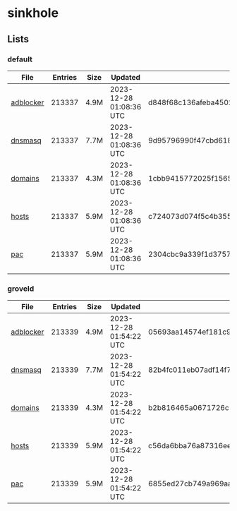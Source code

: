 # sinkhole

## Lists

### default

|File|Entries|Size|Updated|Hash|
|-|-|-|-|-|
|[adblocker](https://raw.githubusercontent.com/groveld/sinkhole/lists/default/adblocker.txt)|213337|4.9M|2023-12-28 01:08:36 UTC|d848f68c136afeba4502bda02d2402b08193264669f11cdd4a8257586db675be|
|[dnsmasq](https://raw.githubusercontent.com/groveld/sinkhole/lists/default/dnsmasq.txt)|213337|7.7M|2023-12-28 01:08:36 UTC|9d95796990f47cbd6181243b03ba9075361627616029991e63c638dc3cb1267a|
|[domains](https://raw.githubusercontent.com/groveld/sinkhole/lists/default/domains.txt)|213337|4.3M|2023-12-28 01:08:36 UTC|1cbb9415772025f1565e2c8722d61b8a562fde56eb5e389adae25abc5dbefa09|
|[hosts](https://raw.githubusercontent.com/groveld/sinkhole/lists/default/hosts.txt)|213337|5.9M|2023-12-28 01:08:36 UTC|c724073d074f5c4b355bea70ccd32f3259196291b73bca884f4709347fa175fb|
|[pac](https://raw.githubusercontent.com/groveld/sinkhole/lists/default/pac.txt)|213337|5.9M|2023-12-28 01:08:36 UTC|2304cbc9a339f1d3757fa567d88bd76d7b748ef0fb8c15e0588f84e7c3142c38|

### groveld

|File|Entries|Size|Updated|Hash|
|-|-|-|-|-|
|[adblocker](https://raw.githubusercontent.com/groveld/sinkhole/lists/groveld/adblocker.txt)|213339|4.9M|2023-12-28 01:54:22 UTC|05693aa14574ef181c96fbe41a886aa5a737753c5deff9220ebe0c59ff36cf34|
|[dnsmasq](https://raw.githubusercontent.com/groveld/sinkhole/lists/groveld/dnsmasq.txt)|213339|7.7M|2023-12-28 01:54:22 UTC|82b4fc011eb07adf14f7d20d7a8aa7081072eeeafac2d66efe357e95f8df508b|
|[domains](https://raw.githubusercontent.com/groveld/sinkhole/lists/groveld/domains.txt)|213339|4.3M|2023-12-28 01:54:22 UTC|b2b816465a0671726c72f6d0a86e8e2a1cb8c6827b0a9bb713c2a6bb3392d1f6|
|[hosts](https://raw.githubusercontent.com/groveld/sinkhole/lists/groveld/hosts.txt)|213339|5.9M|2023-12-28 01:54:22 UTC|c56da6bba76a87316eed5542ac584d7cd7b5f799d33e422514563dc82c11839d|
|[pac](https://raw.githubusercontent.com/groveld/sinkhole/lists/groveld/pac.txt)|213339|5.9M|2023-12-28 01:54:22 UTC|6855ed27cb749a969aa8a6ce9ca018751b25b5c0435dcc12fa947d85f845cdc7|
